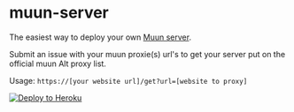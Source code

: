 # muun-server

The easiest way to deploy your own [Muun server](https://muun.cf/). 

Submit an issue with your muun proxie(s) url's to get your server put on the official muun Alt proxy list.

Usage: `https://[your website url]/get?url=[website to proxy]`

[![Deploy to Heroku](https://www.herokucdn.com/deploy/button.svg)](https://heroku.com/deploy?template=https://github.com/avinashkulshrestha/muun-server)
